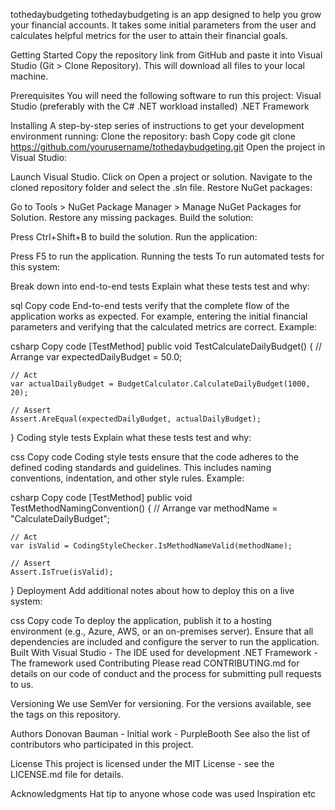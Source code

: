 tothedaybudgeting
tothedaybudgeting is an app designed to help you grow your financial accounts. It takes some initial parameters from the user and calculates helpful metrics for the user to attain their financial goals.

Getting Started
Copy the repository link from GitHub and paste it into Visual Studio (Git > Clone Repository). This will download all files to your local machine.

Prerequisites
You will need the following software to run this project:
Visual Studio (preferably with the C# .NET workload installed)
.NET Framework

Installing
A step-by-step series of instructions to get your development environment running:
Clone the repository:
bash
Copy code
git clone https://github.com/yourusername/tothedaybudgeting.git
Open the project in Visual Studio:

Launch Visual Studio.
Click on Open a project or solution.
Navigate to the cloned repository folder and select the .sln file.
Restore NuGet packages:

Go to Tools > NuGet Package Manager > Manage NuGet Packages for Solution.
Restore any missing packages.
Build the solution:

Press Ctrl+Shift+B to build the solution.
Run the application:

Press F5 to run the application.
Running the tests
To run automated tests for this system:

Break down into end-to-end tests
Explain what these tests test and why:

sql
Copy code
End-to-end tests verify that the complete flow of the application works as expected. For example, entering the initial financial parameters and verifying that the calculated metrics are correct.
Example:

csharp
Copy code
[TestMethod]
public void TestCalculateDailyBudget()
{
    // Arrange
    var expectedDailyBudget = 50.0;
    
    // Act
    var actualDailyBudget = BudgetCalculator.CalculateDailyBudget(1000, 20);
    
    // Assert
    Assert.AreEqual(expectedDailyBudget, actualDailyBudget);
}
Coding style tests
Explain what these tests test and why:

css
Copy code
Coding style tests ensure that the code adheres to the defined coding standards and guidelines. This includes naming conventions, indentation, and other style rules.
Example:

csharp
Copy code
[TestMethod]
public void TestMethodNamingConvention()
{
    // Arrange
    var methodName = "CalculateDailyBudget";
    
    // Act
    var isValid = CodingStyleChecker.IsMethodNameValid(methodName);
    
    // Assert
    Assert.IsTrue(isValid);
}
Deployment
Add additional notes about how to deploy this on a live system:

css
Copy code
To deploy the application, publish it to a hosting environment (e.g., Azure, AWS, or an on-premises server). Ensure that all dependencies are included and configure the server to run the application.
Built With
Visual Studio - The IDE used for development
.NET Framework - The framework used
Contributing
Please read CONTRIBUTING.md for details on our code of conduct and the process for submitting pull requests to us.

Versioning
We use SemVer for versioning. For the versions available, see the tags on this repository.

Authors
Donovan Bauman - Initial work - PurpleBooth
See also the list of contributors who participated in this project.

License
This project is licensed under the MIT License - see the LICENSE.md file for details.

Acknowledgments
Hat tip to anyone whose code was used
Inspiration
etc
